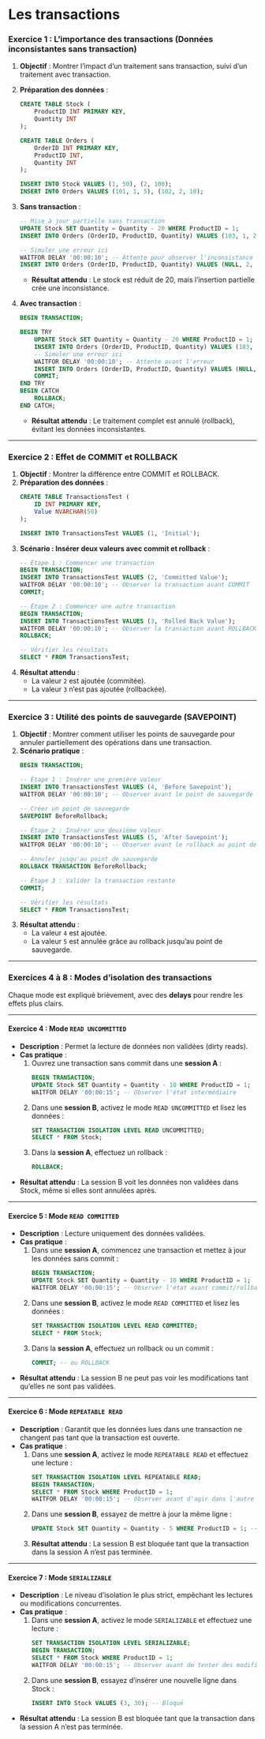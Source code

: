 # Les transactions

### **Exercice 1 : L’importance des transactions (Données inconsistantes sans transaction)**

1. **Objectif** : Montrer l’impact d’un traitement sans transaction, suivi d’un traitement avec transaction.
2. **Préparation des données** :
   ```sql
   CREATE TABLE Stock (
       ProductID INT PRIMARY KEY,
       Quantity INT
   );

   CREATE TABLE Orders (
       OrderID INT PRIMARY KEY,
       ProductID INT,
       Quantity INT
   );

   INSERT INTO Stock VALUES (1, 50), (2, 100);
   INSERT INTO Orders VALUES (101, 1, 5), (102, 2, 10);
   ```
3. **Sans transaction** :
   ```sql
   -- Mise à jour partielle sans transaction
   UPDATE Stock SET Quantity = Quantity - 20 WHERE ProductID = 1;
   INSERT INTO Orders (OrderID, ProductID, Quantity) VALUES (103, 1, 20);

   -- Simuler une erreur ici
   WAITFOR DELAY '00:00:10'; -- Attente pour observer l'inconsistance
   INSERT INTO Orders (OrderID, ProductID, Quantity) VALUES (NULL, 2, 10); -- Provoque une erreur
   ```
   - **Résultat attendu** : Le stock est réduit de 20, mais l’insertion partielle crée une inconsistance.

4. **Avec transaction** :
   ```sql
   BEGIN TRANSACTION;

   BEGIN TRY
       UPDATE Stock SET Quantity = Quantity - 20 WHERE ProductID = 1;
       INSERT INTO Orders (OrderID, ProductID, Quantity) VALUES (103, 1, 20);
       -- Simuler une erreur ici
       WAITFOR DELAY '00:00:10'; -- Attente avant l'erreur
       INSERT INTO Orders (OrderID, ProductID, Quantity) VALUES (NULL, 2, 10); -- Provoque une erreur
       COMMIT;
   END TRY
   BEGIN CATCH
       ROLLBACK;
   END CATCH;
   ```
   - **Résultat attendu** : Le traitement complet est annulé (rollback), évitant les données inconsistantes.

---

### **Exercice 2 : Effet de COMMIT et ROLLBACK**

1. **Objectif** : Montrer la différence entre COMMIT et ROLLBACK.
2. **Préparation des données** :
   ```sql
   CREATE TABLE TransactionsTest (
       ID INT PRIMARY KEY,
       Value NVARCHAR(50)
   );

   INSERT INTO TransactionsTest VALUES (1, 'Initial');
   ```
3. **Scénario : Insérer deux valeurs avec commit et rollback** :
   ```sql
   -- Étape 1 : Commencer une transaction
   BEGIN TRANSACTION;
   INSERT INTO TransactionsTest VALUES (2, 'Committed Value');
   WAITFOR DELAY '00:00:10'; -- Observer la transaction avant COMMIT
   COMMIT;

   -- Étape 2 : Commencer une autre transaction
   BEGIN TRANSACTION;
   INSERT INTO TransactionsTest VALUES (3, 'Rolled Back Value');
   WAITFOR DELAY '00:00:10'; -- Observer la transaction avant ROLLBACK
   ROLLBACK;

   -- Vérifier les résultats
   SELECT * FROM TransactionsTest;
   ```
4. **Résultat attendu** :
   - La valeur `2` est ajoutée (commitée).
   - La valeur `3` n’est pas ajoutée (rollbackée).

---

### **Exercice 3 : Utilité des points de sauvegarde (SAVEPOINT)**

1. **Objectif** : Montrer comment utiliser les points de sauvegarde pour annuler partiellement des opérations dans une transaction.
2. **Scénario pratique** :
   ```sql
   BEGIN TRANSACTION;

   -- Étape 1 : Insérer une première valeur
   INSERT INTO TransactionsTest VALUES (4, 'Before Savepoint');
   WAITFOR DELAY '00:00:10'; -- Observer avant le point de sauvegarde

   -- Créer un point de sauvegarde
   SAVEPOINT BeforeRollback;

   -- Étape 2 : Insérer une deuxième valeur
   INSERT INTO TransactionsTest VALUES (5, 'After Savepoint');
   WAITFOR DELAY '00:00:10'; -- Observer avant le rollback au point de sauvegarde

   -- Annuler jusqu'au point de sauvegarde
   ROLLBACK TRANSACTION BeforeRollback;

   -- Étape 3 : Valider la transaction restante
   COMMIT;

   -- Vérifier les résultats
   SELECT * FROM TransactionsTest;
   ```
3. **Résultat attendu** :
   - La valeur `4` est ajoutée.
   - La valeur `5` est annulée grâce au rollback jusqu’au point de sauvegarde.

---

### **Exercices 4 à 8 : Modes d’isolation des transactions**

Chaque mode est expliqué brièvement, avec des **delays** pour rendre les effets plus clairs.

---

#### **Exercice 4 : Mode `READ UNCOMMITTED`**
- **Description** : Permet la lecture de données non validées (dirty reads).
- **Cas pratique** :
  1. Ouvrez une transaction sans commit dans une **session A** :
     ```sql
     BEGIN TRANSACTION;
     UPDATE Stock SET Quantity = Quantity - 10 WHERE ProductID = 1;
     WAITFOR DELAY '00:00:15'; -- Observer l'état intermédiaire
     ```
  2. Dans une **session B**, activez le mode `READ UNCOMMITTED` et lisez les données :
     ```sql
     SET TRANSACTION ISOLATION LEVEL READ UNCOMMITTED;
     SELECT * FROM Stock;
     ```
  3. Dans la **session A**, effectuez un rollback :
     ```sql
     ROLLBACK;
     ```
- **Résultat attendu** : La session B voit les données non validées dans Stock, même si elles sont annulées après.

---

#### **Exercice 5 : Mode `READ COMMITTED`**
- **Description** : Lecture uniquement des données validées.
- **Cas pratique** :
  1. Dans une **session A**, commencez une transaction et mettez à jour les données sans commit :
     ```sql
     BEGIN TRANSACTION;
     UPDATE Stock SET Quantity = Quantity - 10 WHERE ProductID = 1;
     WAITFOR DELAY '00:00:15'; -- Observer l'état avant commit/rollback
     ```
  2. Dans une **session B**, activez le mode `READ COMMITTED` et lisez les données :
     ```sql
     SET TRANSACTION ISOLATION LEVEL READ COMMITTED;
     SELECT * FROM Stock;
     ```
  3. Dans la **session A**, effectuez un rollback ou un commit :
     ```sql
     COMMIT; -- ou ROLLBACK
     ```
- **Résultat attendu** : La session B ne peut pas voir les modifications tant qu’elles ne sont pas validées.

---

#### **Exercice 6 : Mode `REPEATABLE READ`**
- **Description** : Garantit que les données lues dans une transaction ne changent pas tant que la transaction est ouverte.
- **Cas pratique** :
  1. Dans une **session A**, activez le mode `REPEATABLE READ` et effectuez une lecture :
     ```sql
     SET TRANSACTION ISOLATION LEVEL REPEATABLE READ;
     BEGIN TRANSACTION;
     SELECT * FROM Stock WHERE ProductID = 1;
     WAITFOR DELAY '00:00:15'; -- Observer avant d'agir dans l'autre session
     ```
  2. Dans une **session B**, essayez de mettre à jour la même ligne :
     ```sql
     UPDATE Stock SET Quantity = Quantity - 5 WHERE ProductID = 1; -- Bloqué
     ```
  3. **Résultat attendu** : La session B est bloquée tant que la transaction dans la session A n’est pas terminée.

---

#### **Exercice 7 : Mode `SERIALIZABLE`**
- **Description** : Le niveau d’isolation le plus strict, empêchant les lectures ou modifications concurrentes.
- **Cas pratique** :
  1. Dans une **session A**, activez le mode `SERIALIZABLE` et effectuez une lecture :
     ```sql
     SET TRANSACTION ISOLATION LEVEL SERIALIZABLE;
     BEGIN TRANSACTION;
     SELECT * FROM Stock WHERE ProductID = 1;
     WAITFOR DELAY '00:00:15'; -- Observer avant de tenter des modifications
     ```
  2. Dans une **session B**, essayez d’insérer une nouvelle ligne dans Stock :
     ```sql
     INSERT INTO Stock VALUES (3, 30); -- Bloqué
     ```
- **Résultat attendu** : La session B est bloquée tant que la transaction dans la session A n’est pas terminée.

